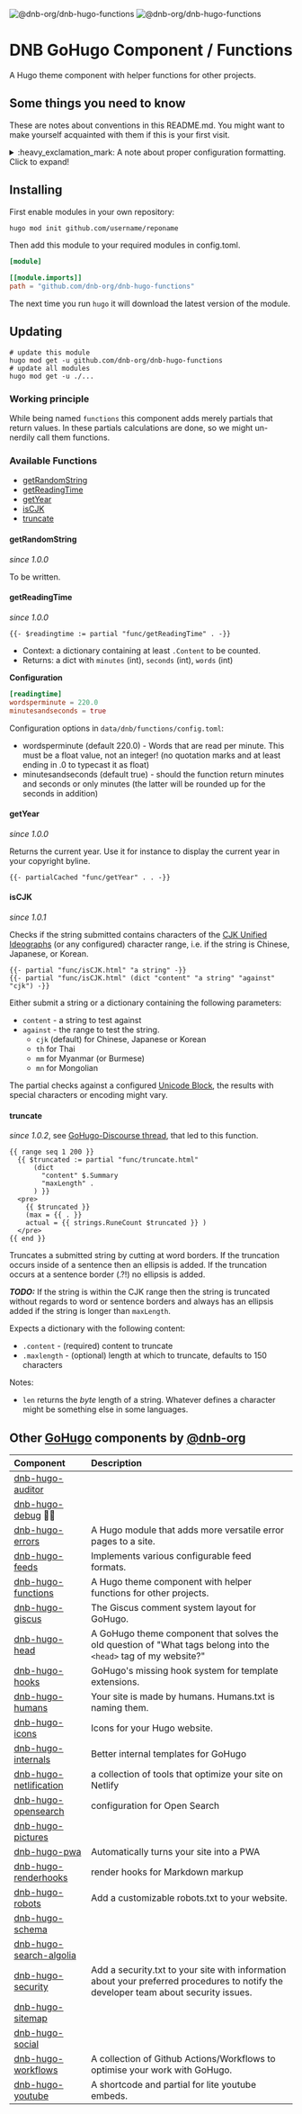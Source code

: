 <!--- CARD BEGIN --->

![@dnb-org/dnb-hugo-functions](.github/github-card-dark.png#gh-dark-mode-only)
![@dnb-org/dnb-hugo-functions](.github/github-card-light.png#gh-light-mode-only)

<!--- CARD END --->

# DNB GoHugo Component / Functions

A Hugo theme component with helper functions for other projects.

<!--- THINGSTOKNOW BEGIN --->

## Some things you need to know

These are notes about conventions in this README.md. You might want to make yourself acquainted with them if this is your first visit.

<details>

<summary>:heavy_exclamation_mark: A note about proper configuration formatting. Click to expand!</summary>

The following documentation will refer to all configuration parameters in TOML format and with the assumption of a configuration file for your project at `/config.toml`. There are various formats of configurations (TOML/YAML/JSON) and multiple locations your configuration can reside (config file or config directory). Note that in the case of a config directory the section headers of all samples need to have the respective section title removed. So `[params.dnb.something]` will become `[dnb.something]` if the configuration is done in the file `/config/$CONFIGNAME/params.toml`.

</details>
<!--- THINGSTOKNOW END --->

<!--- INSTALLUPDATE BEGIN --->

## Installing

First enable modules in your own repository:

```bash
hugo mod init github.com/username/reponame
```

Then add this module to your required modules in config.toml.

```toml
[module]

[[module.imports]]
path = "github.com/dnb-org/dnb-hugo-functions"

```

The next time you run `hugo` it will download the latest version of the module.

## Updating

```shell
# update this module
hugo mod get -u github.com/dnb-org/dnb-hugo-functions
# update all modules
hugo mod get -u ./...
```
<!--- INSTALLUPDATE END --->

### Working principle

While being named `functions` this component adds merely partials that return values. In these partials calculations are done, so we might un-nerdily call them functions.

### Available Functions

- [getRandomString](#getrandomstring)
- [getReadingTime](#getreadingtime)
- [getYear](#getyear)
- [isCJK](#iscjk)
- [truncate](#truncate)

#### getRandomString

_since 1.0.0_

To be written.

#### getReadingTime

_since 1.0.0_

```golang
{{- $readingtime := partial "func/getReadingTime" . -}}
```

- Context: a dictionary containing at least `.Content` to be counted.
- Returns: a dict with `minutes` (int), `seconds` (int), `words` (int)

**Configuration**

```toml
[readingtime]
wordsperminute = 220.0
minutesandseconds = true
```

Configuration options in `data/dnb/functions/config.toml`:

- wordsperminute (default 220.0) - Words that are read per minute. This must be a float value, not an integer! (no quotation marks and at least ending in .0 to typecast it as float)
- minutesandseconds (default true) - should the function return minutes and seconds or only minutes (the latter will be rounded up for the seconds in addition)

#### getYear

_since 1.0.0_

Returns the current year. Use it for instance to display the current year in your copyright byline.

```golang
{{- partialCached "func/getYear" . . -}}
```

#### isCJK

_since 1.0.1_

Checks if the string submitted contains characters of the [CJK Unified Ideographs](https://en.wikipedia.org/wiki/CJK_Unified_Ideographs) (or any configured) character range, i.e. if the string is Chinese, Japanese, or Korean.

```golang
{{- partial "func/isCJK.html" "a string" -}}
{{- partial "func/isCJK.html" (dict "content" "a string" "against" "cjk") -}}
```

Either submit a string or a dictionary containing the following parameters:

- `content` - a string to test against
- `against` - the range to test the string.
  - `cjk` (default) for Chinese, Japanese or Korean
  - `th` for Thai
  - `mm` for Myanmar (or Burmese)
  - `mn` for Mongolian

The partial checks against a configured [Unicode Block](https://en.wikipedia.org/wiki/Unicode_block), the results with special characters or encoding might vary.

#### truncate

_since 1.0.2_, see [GoHugo-Discourse thread](https://discourse.gohugo.io/t/create-description-from-summary/36676), that led to this function.

```golang
{{ range seq 1 200 }}
  {{ $truncated := partial "func/truncate.html"
      (dict
        "content" $.Summary
        "maxLength" .
      ) }}
  <pre>
    {{ $truncated }}
    (max = {{ . }}
    actual = {{ strings.RuneCount $truncated }} )
  </pre>
{{ end }}
```

Truncates a submitted string by cutting at word borders. If the truncation occurs inside of a sentence then an ellipsis is added. If the truncation occurs at a sentence border (.?!) no ellipsis is added.

**_TODO:_** If the string is within the CJK range then the string is truncated without regards to word or sentence borders and always has an ellipsis added if the string is longer than `maxLength`.

Expects a dictionary with the following content:

- `.content` - (required) content to truncate
- `.maxlength` - (optional) length at which to truncate, defaults to 150 characters

Notes:

- `len` returns the _byte_ length of a string. Whatever defines a character might be something else in some languages.

<!--- COMPONENTS BEGIN --->

## Other [GoHugo](https://gohugo.io/) components by [@dnb-org](https://github.com/dnb-org/)

<!-- prettier-ignore -->
| Component | Description |
| :--- | :--- |
| [dnb-hugo-auditor](https://github.com/dnb-org/dnb-hugo-auditor) | |
| [dnb-hugo-debug](https://github.com/dnb-org/dnb-hugo-debug) :mage_man: | |
| [dnb-hugo-errors](https://github.com/dnb-org/dnb-hugo-errors) | A Hugo module that adds more versatile error pages to a site. |
| [dnb-hugo-feeds](https://github.com/dnb-org/dnb-hugo-feeds) | Implements various configurable feed formats. |
| [dnb-hugo-functions](https://github.com/dnb-org/dnb-hugo-functions) | A Hugo theme component with helper functions for other projects. |
| [dnb-hugo-giscus](https://github.com/dnb-org/dnb-hugo-giscus) | The Giscus comment system layout for GoHugo. |
| [dnb-hugo-head](https://github.com/dnb-org/dnb-hugo-head) | A GoHugo theme component that solves the old question of "What tags belong into the `<head>` tag of my website?" |
| [dnb-hugo-hooks](https://github.com/dnb-org/dnb-hugo-hooks) | GoHugo's missing hook system for template extensions. |
| [dnb-hugo-humans](https://github.com/dnb-org/dnb-hugo-humans) | Your site is made by humans. Humans.txt is naming them. |
| [dnb-hugo-icons](https://github.com/dnb-org/dnb-hugo-icons) | Icons for your Hugo website. |
| [dnb-hugo-internals](https://github.com/dnb-org/dnb-hugo-internals) | Better internal templates for GoHugo |
| [dnb-hugo-netlification](https://github.com/dnb-org/dnb-hugo-netlification) | a collection of tools that optimize your site on Netlify |
| [dnb-hugo-opensearch](https://github.com/dnb-org/dnb-hugo-opensearch) | configuration for Open Search |
| [dnb-hugo-pictures](https://github.com/dnb-org/dnb-hugo-pictures) | |
| [dnb-hugo-pwa](https://github.com/dnb-org/dnb-hugo-pwa) | Automatically turns your site into a PWA |
| [dnb-hugo-renderhooks](https://github.com/dnb-org/dnb-hugo-renderhooks) | render hooks for Markdown markup |
| [dnb-hugo-robots](https://github.com/dnb-org/dnb-hugo-robots) | Add a customizable robots.txt to your website. |
| [dnb-hugo-schema](https://github.com/dnb-org/dnb-hugo-schema) | |
| [dnb-hugo-search-algolia](https://github.com/dnb-org/dnb-hugo-search-algolia) | |
| [dnb-hugo-security](https://github.com/dnb-org/dnb-hugo-security) | Add a security.txt to your site with information about your preferred procedures to notify the developer team about security issues. |
| [dnb-hugo-sitemap](https://github.com/dnb-org/dnb-hugo-sitemap) | |
| [dnb-hugo-social](https://github.com/dnb-org/dnb-hugo-social) | |
| [dnb-hugo-workflows](https://github.com/dnb-org/dnb-hugo-workflows) | A collection of Github Actions/Workflows to optimise your work with GoHugo. |
| [dnb-hugo-youtube](https://github.com/dnb-org/dnb-hugo-youtube) | A shortcode and partial for lite youtube embeds. |

<!--lint disable no-missing-blank-lines -->
<!--- COMPONENTS END --->
